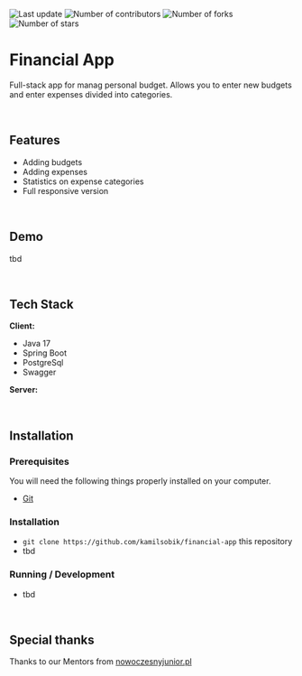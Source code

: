 <p>
    <img src="https://img.shields.io/github/last-commit/jasokolowska/financial-app/main" alt="Last update">
    <img src="https://img.shields.io/github/contributors/jasokolowska/financial-app" alt="Number of contributors">
    <img src="https://img.shields.io/github/forks/jasokolowska/financial-app" alt="Number of forks">
    <img src="https://img.shields.io/github/stars/jasokolowska/financial-app" alt="Number of stars">
</p>

# Financial App

Full-stack app for manag personal budget. Allows you to enter new budgets and enter expenses divided into categories.

&nbsp;

## Features

- Adding budgets
- Adding expenses
- Statistics on expense categories
- Full responsive version

&nbsp;

## Demo

tbd

&nbsp;

## Tech Stack

**Client:**

- Java 17
- Spring Boot
- PostgreSql
- Swagger

**Server:**

&nbsp;

## Installation

### Prerequisites

You will need the following things properly installed on your computer.

- [Git](https://git-scm.com/)

### Installation

- `git clone https://github.com/kamilsobik/financial-app` this repository
- tbd

### Running / Development

- tbd

&nbsp;

## Special thanks

Thanks to our Mentors from [nowoczesnyjunior.pl](https://nowoczesnyjunior.pl/)
